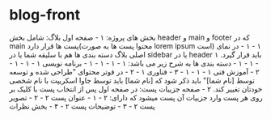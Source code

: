 # blog-front
بخش های پروژه:
۱ - صفحه اول بلاگ: 
شامل بخش header و main و footer که در main پست ها قرار دارد(محتوا پست ها به صورت lorem ipsum است)
    ۱ - ۱ - در نمای اصلی بلاگ دسته بندی ها هم با سلیقه شما یا در sidebar یا در header باید قرار گیرد.
        ۱ - ۱ - ۱ - دسته بندی ها به شرح زیر می باشد:
            ۱ - ۱ - ۱ - ۱ - برنامه نویسی
            ۱ - ۱ - ۱ - ۲ - آموزش فنی
            ۱ - ۱ - ۱ - ۳ - فناوری
    ۱ - ۲ - در فوتر محتوای "طراحی شده و توسعه توسط [نام شما]" باید ذکر شود که [نام شما] باید توسط جاوا اسکریپت با نام شخصی خودتان تغییر کند.
۲ - صفحه جزییات پست: 
در صفحه اول پس از انتخاب پست با کلیک بر روی هر پست وارد جزییات آن پست میشود که دارای:
    ۲ - ۱ - عنوان پست
    ۲ - ۲ - تصویر پست
    ۲ - ۳ - توضیحات پست
    ۲ - ۴ - بخش نظرات
